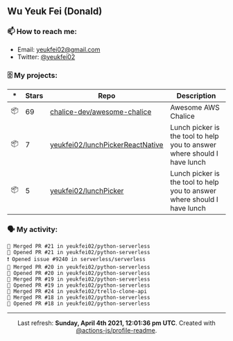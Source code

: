 ## Wu Yeuk Fei (Donald)

### 📫 How to reach me:

- Email: [yeukfei02@gmail.com](yeukfei02@gmail.com)
- Twitter: [@yeukfei02](https://twitter.com/yeukfei02)

### 🗄 My projects:

|*|Stars|Repo|Description|
|---|---|---|---|
| 📦 | 69 | [chalice-dev/awesome-chalice](https://github.com/chalice-dev/awesome-chalice) | Awesome AWS Chalice |
| 📦 | 7 | [yeukfei02/lunchPickerReactNative](https://github.com/yeukfei02/lunchPickerReactNative) | Lunch picker is the tool to help you to answer where should I have lunch |
| 📦 | 5 | [yeukfei02/lunchPicker](https://github.com/yeukfei02/lunchPicker) | Lunch picker is the tool to help you to answer where should I have lunch |

### 🗣 My activity:

```
🎉 Merged PR #21 in yeukfei02/python-serverless
💪 Opened PR #21 in yeukfei02/python-serverless
❗️ Opened issue #9240 in serverless/serverless
🎉 Merged PR #20 in yeukfei02/python-serverless
💪 Opened PR #20 in yeukfei02/python-serverless
🎉 Merged PR #19 in yeukfei02/python-serverless
💪 Opened PR #19 in yeukfei02/python-serverless
🎉 Merged PR #24 in yeukfei02/trello-clone-api
🎉 Merged PR #18 in yeukfei02/python-serverless
💪 Opened PR #18 in yeukfei02/python-serverless
```

<!-- <img src="https://github-readme-stats.vercel.app/api?username=yeukfei02&show_icons=true&count_private=true&theme=radical" />

<img src="https://github-readme-stats.vercel.app/api/top-langs/?username=yeukfei02&theme=radical" /> -->

---

<p align="center">Last refresh: <b>Sunday, April 4th 2021, 12:01:36 pm UTC</b>. Created with <a href=https://github.com/marketplace/actions/profile-readme>@actions-js/profile-readme</a>.</p>
